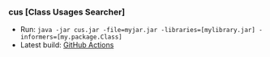 ### cus [Class Usages Searcher]

- Run: `java -jar cus.jar -file=myjar.jar -libraries=[mylibrary.jar] -informers=[my.package.Class]` <br>
- Latest build: [GitHub Actions](https://github.com/ya-ilya/cus/actions)